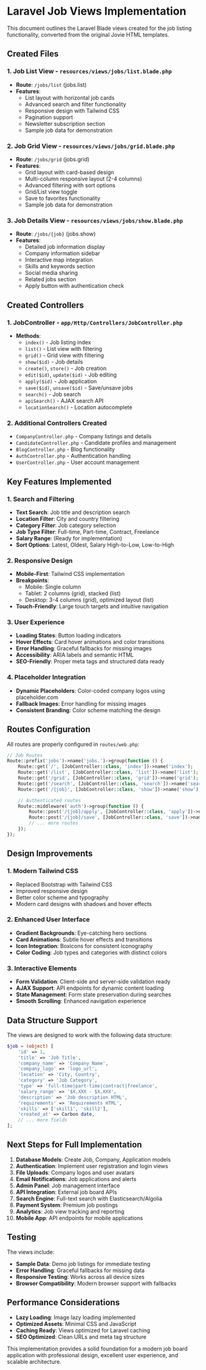 # Laravel Job Views Implementation

This document outlines the Laravel Blade views created for the job listing functionality, converted from the original Jovie HTML templates.

## Created Files

### 1. Job List View - `resources/views/jobs/list.blade.php`
- **Route**: `/jobs/list` (jobs.list)
- **Features**:
  - List layout with horizontal job cards
  - Advanced search and filter functionality
  - Responsive design with Tailwind CSS
  - Pagination support
  - Newsletter subscription section
  - Sample job data for demonstration

### 2. Job Grid View - `resources/views/jobs/grid.blade.php`
- **Route**: `/jobs/grid` (jobs.grid)
- **Features**:
  - Grid layout with card-based design
  - Multi-column responsive layout (2-4 columns)
  - Advanced filtering with sort options
  - Grid/List view toggle
  - Save to favorites functionality
  - Sample job data for demonstration

### 3. Job Details View - `resources/views/jobs/show.blade.php`
- **Route**: `/jobs/{job}` (jobs.show)
- **Features**:
  - Detailed job information display
  - Company information sidebar
  - Interactive map integration
  - Skills and keywords section
  - Social media sharing
  - Related jobs section
  - Apply button with authentication check

## Created Controllers

### 1. JobController - `app/Http/Controllers/JobController.php`
- **Methods**:
  - `index()` - Job listing index
  - `list()` - List view with filtering
  - `grid()` - Grid view with filtering
  - `show($id)` - Job details
  - `create()`, `store()` - Job creation
  - `edit($id)`, `update($id)` - Job editing
  - `apply($id)` - Job application
  - `save($id)`, `unsave($id)` - Save/unsave jobs
  - `search()` - Job search
  - `apiSearch()` - AJAX search API
  - `locationSearch()` - Location autocomplete

### 2. Additional Controllers Created
- `CompanyController.php` - Company listings and details
- `CandidateController.php` - Candidate profiles and management
- `BlogController.php` - Blog functionality
- `AuthController.php` - Authentication handling
- `UserController.php` - User account management

## Key Features Implemented

### 1. Search and Filtering
- **Text Search**: Job title and description search
- **Location Filter**: City and country filtering
- **Category Filter**: Job category selection
- **Job Type Filter**: Full-time, Part-time, Contract, Freelance
- **Salary Range**: (Ready for implementation)
- **Sort Options**: Latest, Oldest, Salary High-to-Low, Low-to-High

### 2. Responsive Design
- **Mobile-First**: Tailwind CSS implementation
- **Breakpoints**:
  - Mobile: Single column
  - Tablet: 2 columns (grid), stacked (list)
  - Desktop: 3-4 columns (grid), optimized layout (list)
- **Touch-Friendly**: Large touch targets and intuitive navigation

### 3. User Experience
- **Loading States**: Button loading indicators
- **Hover Effects**: Card hover animations and color transitions
- **Error Handling**: Graceful fallbacks for missing images
- **Accessibility**: ARIA labels and semantic HTML
- **SEO-Friendly**: Proper meta tags and structured data ready

### 4. Placeholder Integration
- **Dynamic Placeholders**: Color-coded company logos using placeholder.com
- **Fallback Images**: Error handling for missing images
- **Consistent Branding**: Color scheme matching the design

## Routes Configuration

All routes are properly configured in `routes/web.php`:

```php
// Job Routes
Route::prefix('jobs')->name('jobs.')->group(function () {
    Route::get('/', [JobController::class, 'index'])->name('index');
    Route::get('/list', [JobController::class, 'list'])->name('list');
    Route::get('/grid', [JobController::class, 'grid'])->name('grid');
    Route::get('/search', [JobController::class, 'search'])->name('search');
    Route::get('/{job}', [JobController::class, 'show'])->name('show');

    // Authenticated routes
    Route::middleware('auth')->group(function () {
        Route::post('/{job}/apply', [JobController::class, 'apply'])->name('apply');
        Route::post('/{job}/save', [JobController::class, 'save'])->name('save');
        // ... more routes
    });
});
```

## Design Improvements

### 1. Modern Tailwind CSS
- Replaced Bootstrap with Tailwind CSS
- Improved responsive design
- Better color scheme and typography
- Modern card designs with shadows and hover effects

### 2. Enhanced User Interface
- **Gradient Backgrounds**: Eye-catching hero sections
- **Card Animations**: Subtle hover effects and transitions
- **Icon Integration**: Boxicons for consistent iconography
- **Color Coding**: Job types and categories with distinct colors

### 3. Interactive Elements
- **Form Validation**: Client-side and server-side validation ready
- **AJAX Support**: API endpoints for dynamic content loading
- **State Management**: Form state preservation during searches
- **Smooth Scrolling**: Enhanced navigation experience

## Data Structure Support

The views are designed to work with the following data structure:

```php
$job = (object) [
    'id' => 1,
    'title' => 'Job Title',
    'company_name' => 'Company Name',
    'company_logo' => 'logo_url',
    'location' => 'City, Country',
    'category' => 'Job Category',
    'type' => 'full-time|part-time|contract|freelance',
    'salary_range' => '$X,XXX - $X,XXX',
    'description' => 'Job description HTML',
    'requirements' => 'Requirements HTML',
    'skills' => ['skill1', 'skill2'],
    'created_at' => Carbon date,
    // ... more fields
];
```

## Next Steps for Full Implementation

1. **Database Models**: Create Job, Company, Application models
2. **Authentication**: Implement user registration and login views
3. **File Uploads**: Company logos and user avatars
4. **Email Notifications**: Job applications and alerts
5. **Admin Panel**: Job management interface
6. **API Integration**: External job board APIs
7. **Search Engine**: Full-text search with Elasticsearch/Algolia
8. **Payment System**: Premium job postings
9. **Analytics**: Job view tracking and reporting
10. **Mobile App**: API endpoints for mobile applications

## Testing

The views include:
- **Sample Data**: Demo job listings for immediate testing
- **Error Handling**: Graceful fallbacks for missing data
- **Responsive Testing**: Works across all device sizes
- **Browser Compatibility**: Modern browser support with fallbacks

## Performance Considerations

- **Lazy Loading**: Image lazy loading implemented
- **Optimized Assets**: Minimal CSS and JavaScript
- **Caching Ready**: Views optimized for Laravel caching
- **SEO Optimized**: Clean URLs and meta tag structure

This implementation provides a solid foundation for a modern job board application with professional design, excellent user experience, and scalable architecture.